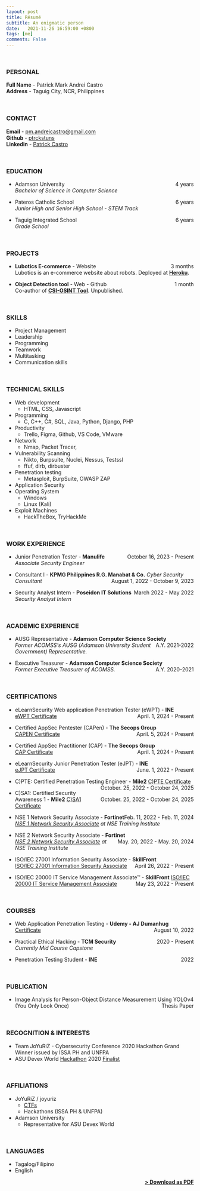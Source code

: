```yaml
---
layout: post
title: Résumé
subtitle: An enigmatic person
date:   2021-11-26 16:59:00 +0800
tags: [me]
comments: False
---
```


<br>

### PERSONAL
**Full Name** - Patrick Mark Andrei Castro <br>
**Address** - Taguig City, NCR, Philippines

<br>

### CONTACT
**Email** - pm.andreicastro@gmail.com <br>
**Github** - <a href="https://github.com/ptrckstuns">ptrckstuns</a> <br>
**Linkedin** - <a href="https://in.linkedin.com/in/ptrckstuns">Patrick Castro</a>

<br>

### EDUCATION
- Adamson University <span style="float: right; ">4 years</span>  
  *Bachelor of Science in Computer Science* <br>

- Pateros Catholic School <span style="float: right; ">6 years</span>  
  *Junior High and Senior High School - STEM Track* <br>

- Taguig Integrated School <span style="float: right; ">6 years</span>  
  *Grade School* <br>

<br>

### PROJECTS
- **Lubotics E-commerce** - Website <span style="float: right; ">3 months</span>  
  Lubotics is an e-commerce website about robots. Deployed at <strong><a href="http://lubotics.herokuapp.com">Heroku</a></strong>.

- **Object Detection tool** - Web - Github <span style="float: right; ">1 month</span>  
  Co-author of <strong><a href="https://github.com/aerasmo/csi-osint-tool">CSI-OSINT Tool</a></strong>. Unpublished.

<br>

### SKILLS
- Project Management
- Leadership
- Programming
- Teamwork
- Multitasking
- Communication skills

<br>

### TECHNICAL SKILLS
- Web development
  - HTML, CSS, Javascript
- Programming
  - C, C++, C#, SQL, Java, Python, Django, PHP
- Productivity
  - Trello, Figma, Github, VS Code, VMware
- Network
  - Nmap, Packet Tracer, 
- Vulnerability Scanning
  - Nikto, Burpsuite, Nuclei, Nessus, Testssl
  - ffuf, dirb, dirbuster
- Penetration testing
  - Metasploit, BurpSuite, OWASP ZAP
- Application Security
- Operating System
  - Windows
  - Linux (Kali)
- Exploit Machines
  - HackTheBox, TryHackMe

<br>

### WORK EXPERIENCE

- Junior Penetration Tester - **Manulife** <span style="float: right; ">October 16, 2023 - Present</span> 
  *Associate Security Engineer* 

- Consultant I - **KPMG Philippines R.G. Manabat & Co.** <span style="float: right; ">August 1, 2022 - October 9, 2023</span> 
  *Cyber Security Consultant* 

- Security Analyst Intern - **Poseidon IT Solutions** <span style="float: right; ">March 2022 - May 2022</span>  
  *Security Analyst Intern*

<br>

### ACADEMIC EXPERIENCE

- AUSG Representative - **Adamson Computer Science Society** <span style="float: right; ">A.Y. 2021-2022</span>  
  *Former ACOMSS's AUSG (Adamson University Student Government) Representative.*

- Executive Treasurer - **Adamson Computer Science Society** <span style="float: right; ">A.Y. 2020-2021</span>  
  *Former Executive Treasurer of ACOMSS.*

<br>

### CERTIFICATIONS

- eLearnSecurity Web application Penetration Tester (eWPT) - **INE** <span style="float: right; ">April. 1, 2024 - Present</span>  
[eWPT Certificate](https://certs.ine.com/24edca76-3f78-43cc-bf50-36cf70257181)

- Certified AppSec Pentester (CAPen) - **The Secops Group** <span style="float: right; ">April. 5, 2024 - Present</span>  
[CAPEN Certificate](https://candidate.speedexam.net/certificate.aspx?SSTATE=am4131EniU8ntjp4bO5mXY6b2iyycx66eVcTS/k+pJ15/sPepkuMHQ/iOoWuXi6YeEmQL30ZxMJSKUFHtnJVmW4aHKzlxgs/qF/SVeGNmVo=)

- Certified AppSec Practitioner (CAP)  - **The Secops Group** <span style="float: right; ">April. 1, 2024 - Present</span>  
[CAP Certificate](https://candidate.speedexam.net/certificate.aspx?SSTATE=am4131EniU8ntjp4bO5mXSROnLlms+wm7eniVkroNQE2lVG/efnt8E/vRjD/jOac5v7kLIDqCZ9w/JHSVicELTPwXdOcSjlhixQznP3QE/c=)

- eLearnSecurity Junior Penetration Tester (eJPT) - **INE** <span style="float: right; ">June. 1, 2022 - Present</span>  
[eJPT Certificate](https://verified.elearnsecurity.com/certificates/2168a058-8b0a-4429-a23f-c695dc26361a)

- C)PTE: Certified Penetration Testing Engineer - **Mile2** <span style="float: right; ">October. 25, 2022 - October 24, 2025</span>
[C)PTE Certificate](https://www.mile2.com/certificates/mile2-certificate-template/?quiz=7876&cert-nonce=758fd29726&time=1666806228)

- C)SA1: Certified Security Awareness 1 - **Mile2** <span style="float: right; ">October. 25, 2022 - October 24, 2025</span>
[C)SA1 Certificate](https://www.mile2.com/certificates/mile2-certificate-template/?quiz=13726&cert-nonce=d4eee278d0&time=1666714561)

- NSE 1 Network Security Associate - **Fortinet** <span style="float: right; ">Feb. 11, 2022 - Feb. 11, 2024</span>  
*[NSE 1 Network Security Associate](https://training.fortinet.com/mod/customcert/verify_certificate.php) at NSE Training Institute*

- NSE 2 Network Security Associate - **Fortinet** <span style="float: right; ">May. 20, 2022 - May. 20, 2024</span>  
*[NSE 2 Network Security Associate](https://training.fortinet.com/mod/customcert/verify_certificate.php) at NSE Training Institute*

- ISO/IEC 27001 Information Security Associate - **SkillFront** <span style="float: right; ">April 26, 2022 - Present</span>  
[ISO/IEC 27001 Information Security Associate](https://www.skillfront.com/Badges/61166108718252)

- ISO/IEC 20000 IT Service Management Associate™ - **SkillFront** <span style="float: right; ">May 23, 2022 - Present</span> 
[ISO/IEC 20000 IT Service Management Associate](https://www.skillfront.com/Badges/01071034286492) 

<br>

### COURSES
- Web Application Penetration Testing - **Udemy - AJ Dumanhug** <span style="float: right;">August 10, 2022</span>  
[Certificate](https://www.udemy.com/certificate/UC-1a3924a8-6fdc-45ea-ae03-813c3b519577/)

- Practical Ethical Hacking - **TCM Security** <span style="float: right;">2020 - Present</span>  
*Currently Mid Course Capstone*

- Penetration Testing Student - **INE** <span style="float: right;">2022</span>  

<br>

### PUBLICATION
- Image Analysis for Person-Object Distance Measurement Using YOLOv4 (You Only Look Once) <span style="float: right; ">Thesis Paper</span>

<br>

### RECOGNITION & INTERESTS
- Team JoYuRiZ - Cybersecurity Conference 2020 Hackathon Grand Winner issued by ISSA PH and UNFPA
- ASU Devex World <a href="https://pages.devex.com/devex-world-2020-hackathon.html">Hackathon</a> 2020 <a href="https://youtu.be/ZoB3PmofY2s">Finalist</a>

<br>

### AFFILIATIONS
- JoYuRiZ / joyuriz
  - <a href="https://ctftime.org/team/163844">CTFs</a>
  - Hackathons (ISSA PH & UNFPA)
- Adamson University 
  - Representative for ASU Devex World

<br>

### LANGUAGES
- Tagalog/Filipino
- English

<span style="float: right; "><a href="{{ '/assets/pdf/resume-2024.pdf' | prepend: site.baseurl }}"><strong>> Download as PDF</strong></a> </span>
<br>